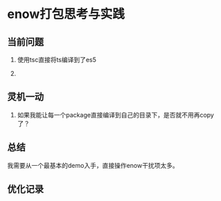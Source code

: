 # enow打包思考与实践

## 当前问题

1. 使用tsc直接将ts编译到了es5

2. 

## 灵机一动

1. 如果我能让每一个package直接编译到自己的目录下，是否就不用再copy了？

## 总结

我需要从一个最基本的demo入手，直接操作enow干扰项太多。

## 优化记录
